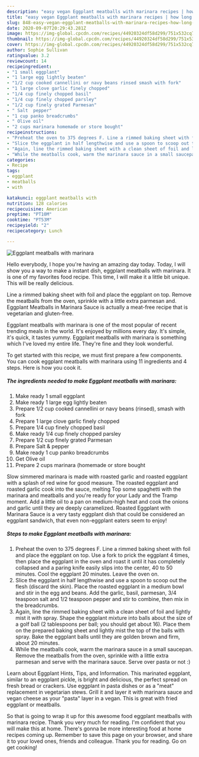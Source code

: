 ```yaml
---
description: "easy vegan Eggplant meatballs with marinara recipes | how long to fry Eggplant meatballs with marinara"
title: "easy vegan Eggplant meatballs with marinara recipes | how long to fry Eggplant meatballs with marinara"
slug: 848-easy-vegan-eggplant-meatballs-with-marinara-recipes-how-long-to-fry-eggplant-meatballs-with-marinara
date: 2020-09-07T20:29:43.281Z
image: https://img-global.cpcdn.com/recipes/44920324df58d299/751x532cq70/eggplant-meatballs-with-marinara-recipe-main-photo.jpg
thumbnail: https://img-global.cpcdn.com/recipes/44920324df58d299/751x532cq70/eggplant-meatballs-with-marinara-recipe-main-photo.jpg
cover: https://img-global.cpcdn.com/recipes/44920324df58d299/751x532cq70/eggplant-meatballs-with-marinara-recipe-main-photo.jpg
author: Sophie Sullivan
ratingvalue: 3.2
reviewcount: 14
recipeingredient:
- "1 small eggplant"
- "1 large egg lightly beaten"
- "1/2 cup cooked cannellini or navy beans rinsed smash with fork"
- "1 large clove garlic finely chopped"
- "1/4 cup finely chopped basil"
- "1/4 cup finely chopped parsley"
- "1/2 cup finely grated Parmesan"
- " Salt  pepper"
- "1 cup panko breadcrumbs"
- " Olive oil"
- "2 cups marinara homemade or store bought"
recipeinstructions:
- "Preheat the oven to 375 degrees F. Line a rimmed baking sheet with foil and place the eggplant on top. Use a fork to prick the eggplant 4 times, then place the eggplant in the oven and roast it until it has completely collapsed and a paring knife easily slips into the center, 40 to 50 minutes. Cool the eggplant 20 minutes. Leave the oven on."
- "Slice the eggplant in half lengthwise and use a spoon to scoop out the flesh (discard the skin). Place the roasted eggplant in a medium bowl and stir in the egg and beans. Add the garlic, basil, parmesan, 3/4 teaspoon salt and 1/2 teaspoon pepper and stir to combine, then mix in the breadcrumbs."
- "Again, line the rimmed baking sheet with a clean sheet of foil and lightly mist it with spray. Shape the eggplant mixture into balls about the size of a golf ball (2 tablespoons per ball; you should get about 16). Place them on the prepared baking sheet and lightly mist the top of the balls with spray. Bake the eggplant balls until they are golden brown and firm, about 20 minutes."
- "While the meatballs cook, warm the marinara sauce in a small saucepan. Remove the meatballs from the oven, sprinkle with a little extra parmesan and serve with the marinara sauce. Serve over pasta or not :)"
categories:
- Recipe
tags:
- eggplant
- meatballs
- with

katakunci: eggplant meatballs with 
nutrition: 128 calories
recipecuisine: American
preptime: "PT10M"
cooktime: "PT53M"
recipeyield: "2"
recipecategory: Lunch

---
```



![Eggplant meatballs with marinara](https://img-global.cpcdn.com/recipes/44920324df58d299/751x532cq70/eggplant-meatballs-with-marinara-recipe-main-photo.jpg)

Hello everybody, I hope you're having an amazing day today. Today, I will show you a way to make a instant dish, eggplant meatballs with marinara. It is one of my favorites food recipe. This time, I will make it a little bit unique. This will be really delicious.

Line a rimmed baking sheet with foil and place the eggplant on top. Remove the meatballs from the oven, sprinkle with a little extra parmesan and. Eggplant Meatballs in Marinara Sauce is actually a meat-free recipe that is vegetarian and gluten-free.

Eggplant meatballs with marinara is one of the most popular of recent trending meals in the world. It's enjoyed by millions every day. It's simple, it's quick, it tastes yummy. Eggplant meatballs with marinara is something which I've loved my entire life. They're fine and they look wonderful.


To get started with this recipe, we must first prepare a few components. You can cook eggplant meatballs with marinara using 11 ingredients and 4 steps. Here is how you cook it.

<!--inarticleads1-->

##### The ingredients needed to make Eggplant meatballs with marinara:

1. Make ready 1 small eggplant
1. Make ready 1 large egg lightly beaten
1. Prepare 1/2 cup cooked cannellini or navy beans (rinsed), smash with fork
1. Prepare 1 large clove garlic finely chopped
1. Prepare 1/4 cup finely chopped basil
1. Make ready 1/4 cup finely chopped parsley
1. Prepare 1/2 cup finely grated Parmesan
1. Prepare  Salt &amp; pepper
1. Make ready 1 cup panko breadcrumbs
1. Get  Olive oil
1. Prepare 2 cups marinara (homemade or store bought


Slow simmered marinara is made with roasted garlic and roasted eggplant with a splash of red wine for good measure. The roasted eggplant and roasted garlic cook into the sauce, melting Top some spaghetti with the marinara and meatballs and you&#39;re ready for your Lady and the Tramp moment. Add a little oil to a pan on medium-high heat and cook the onions and garlic until they are deeply caramelized. Roasted Eggplant with Marinara Sauce is a very tasty eggplant dish that could be considered an eggplant sandwich, that even non-eggplant eaters seem to enjoy! 

<!--inarticleads2-->

##### Steps to make Eggplant meatballs with marinara:

1. Preheat the oven to 375 degrees F. Line a rimmed baking sheet with foil and place the eggplant on top. Use a fork to prick the eggplant 4 times, then place the eggplant in the oven and roast it until it has completely collapsed and a paring knife easily slips into the center, 40 to 50 minutes. Cool the eggplant 20 minutes. Leave the oven on.
1. Slice the eggplant in half lengthwise and use a spoon to scoop out the flesh (discard the skin). Place the roasted eggplant in a medium bowl and stir in the egg and beans. Add the garlic, basil, parmesan, 3/4 teaspoon salt and 1/2 teaspoon pepper and stir to combine, then mix in the breadcrumbs.
1. Again, line the rimmed baking sheet with a clean sheet of foil and lightly mist it with spray. Shape the eggplant mixture into balls about the size of a golf ball (2 tablespoons per ball; you should get about 16). Place them on the prepared baking sheet and lightly mist the top of the balls with spray. Bake the eggplant balls until they are golden brown and firm, about 20 minutes.
1. While the meatballs cook, warm the marinara sauce in a small saucepan. Remove the meatballs from the oven, sprinkle with a little extra parmesan and serve with the marinara sauce. Serve over pasta or not :)


Learn about Eggplant Hints, Tips, and Information. This marinated eggplant, similar to an eggplant pickle, is bright and delicious, the perfect spread on fresh bread or crackers. Use eggplant in pasta dishes or as a &#34;meat&#34; replacement in vegetarian stews. Grill it and layer it with marinara sauce and vegan cheese as your &#34;pasta&#34; layer in a vegan. This is great with fried eggplant or meatballs. 

So that is going to wrap it up for this awesome food eggplant meatballs with marinara recipe. Thank you very much for reading. I'm confident that you will make this at home. There's gonna be more interesting food at home recipes coming up. Remember to save this page on your browser, and share it to your loved ones, friends and colleague. Thank you for reading. Go on get cooking!

